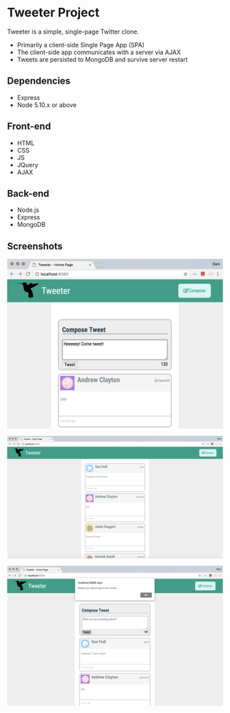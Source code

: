 # Tweeter Project

Tweeter is a simple, single-page Twitter clone.

- Primarily a client-side Single Page App (SPA)
- The client-side app communicates with a server via AJAX
- Tweets are persisted to MongoDB and survive server restart

## Dependencies

- Express
- Node 5.10.x or above

## Front-end

- HTML
- CSS
- JS
- JQuery
- AJAX

## Back-end

- Node.js
- Express
- MongoDB

## Screenshots

!["Screenshot of the new tweet compose box"](https://github.com/danitiemi/tweeter/blob/master/docs/new-tweet-box.png?raw=true)

!["Screenshot of tweet-feed"](https://github.com/danitiemi/tweeter/blob/master/docs/tweet-feed.png?raw=true)

!["Screenshot of error alert box"](https://github.com/danitiemi/tweeter/blob/master/docs/error-alert-box.png?raw=true)

